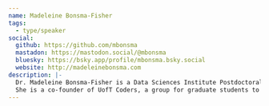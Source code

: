 ```yaml
---
name: Madeleine Bonsma-Fisher
tags:
  - type/speaker
social:
  github: https://github.com/mbonsma
  mastadon: https://mastodon.social/@mbonsma
  bluesky: https://bsky.app/profile/mbonsma.bsky.social
  website: http://madeleinebonsma.com
description: |-
  Dr. Madeleine Bonsma-Fisher is a Data Sciences Institute Postdoctoral Fellow at the University of Toronto studying how safe cycling networks influence the destinations people can access by bicycle in Canadian cities.
  She is a co-founder of UofT Coders, a group for graduate students to teach each other programming skills in a supportive peer environment.
---
```

